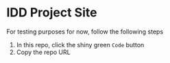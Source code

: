 # IDD Project Site

For testing purposes for now, follow the following steps

1. In this repo, click the shiny green `Code` button
2. Copy the repo URL
